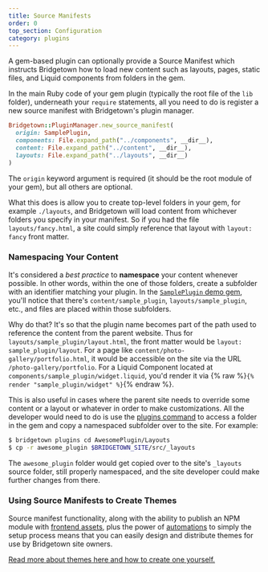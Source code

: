 ```yaml
---
title: Source Manifests
order: 0
top_section: Configuration
category: plugins
---
```


A gem-based plugin can optionally provide a Source Manifest which instructs
Bridgetown how to load new content such as layouts, pages, static files, and
Liquid components from folders in the gem.

In the main Ruby code of your gem plugin (typically the root file of the `lib`
folder), underneath your `require` statements, all you need to do is register a new
source manifest with Bridgetown's plugin manager.

```ruby
Bridgetown::PluginManager.new_source_manifest(
  origin: SamplePlugin,
  components: File.expand_path("../components", __dir__),
  content: File.expand_path("../content", __dir__),
  layouts: File.expand_path("../layouts", __dir__)
)
```

The `origin` keyword argument is required (it should be the root module of your gem),
but all others are optional.

What this does is allow you to create top-level folders in your gem, for example `./layouts`,
and Bridgetown will load content from whichever folders you specify in your
manifest. So if you had the file `layouts/fancy.html`, a site could simply
reference that layout with `layout: fancy` front matter.

### Namespacing Your Content

It's considered a _best practice_ to **namespace** your content whenever possible.
In other words, within the one of those folders, create a subfolder with an
identifier matching your plugin. In the [`SamplePlugin` demo gem](https://github.com/bridgetownrb/bridgetown-sample-plugin),
you'll notice that there's `content/sample_plugin`, `layouts/sample_plugin`, etc.,
and files are placed within those subfolders.

Why do that? It's so that the plugin name becomes part of the path used to
reference the content from the parent website. Thus for `layouts/sample_plugin/layout.html`,
the front matter would be `layout: sample_plugin/layout`. For a page like
`content/photo-gallery/portfolio.html`, it would be accessible on the site via the
URL `/photo-gallery/portfolio`. For a Liquid Component located at `components/sample_plugin/widget.liquid`, you'd render it via {% raw %}`{% render "sample_plugin/widget" %}`{% endraw %}.

This is also useful in cases where the parent site needs to override some content
or a layout or whatever in order to make customizations. All the developer would
need to do is use the [plugins command](/docs/commands/plugins) to access a
folder in the gem and copy a namespaced subfolder over to the site. For example:

```sh
$ bridgetown plugins cd AwesomePlugin/Layouts
$ cp -r awesome_plugin $BRIDGETOWN_SITE/src/_layouts
```

The `awesome_plugin` folder would get copied over to the site's `_layouts` source
folder, still properly namespaced, and the site developer could make further
changes from there.

### Using Source Manifests to Create Themes

Source manifest functionality, along with the ability to publish an NPM module
with [frontend assets](/docs/plugins/gems-and-frontend), plus the
power of [automations](/docs/automations) to simply the setup process means
that you can easily design and distribute themes for use by Bridgetown site
owners.

[Read more about themes here and how to create one yourself.](/docs/themes)
